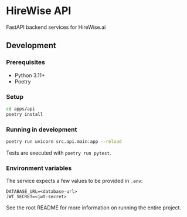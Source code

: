 # HireWise API

FastAPI backend services for HireWise.ai

## Development

### Prerequisites

- Python 3.11+
- Poetry

### Setup

```bash
cd apps/api
poetry install
```

### Running in development

```bash
poetry run uvicorn src.api.main:app --reload
```

Tests are executed with `poetry run pytest`.

### Environment variables

The service expects a few values to be provided in `.env`:

```text
DATABASE_URL=<database-url>
JWT_SECRET=<jwt-secret>
```

See the root README for more information on running the entire project.
